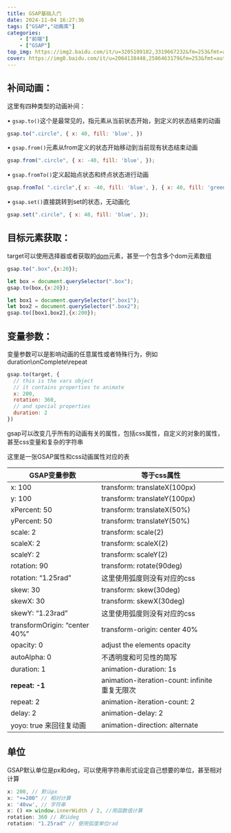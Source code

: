 ```yaml
---
title: GSAP基础入门
date: 2024-11-04 16:27:36
tags: ["GSAP","动画库"]
categories: 
    - ["前端"]
    - ["GSAP"]
top_img: https://img2.baidu.com/it/u=3205109182,3319667232&fm=253&fmt=auto&app=120&f=JPEG?w=750&h=50
cover: https://img0.baidu.com/it/u=2064138448,2586463179&fm=253&fmt=auto&app=138&f=JPEG?w=1000&h=500
---
```

## **补间动画：**

这里有四种类型的动画补间：

• `gsap.to()`这个是最常见的，指元素从当前状态开始，到定义的状态结束的动画

```jsx
gsap.to(".circle", { x: 40, fill: 'blue', })
```

• `gsap.from()`元素从from定义的状态开始移动到当前现有状态结束动画

```jsx
gsap.from(".circle", { x: -40, fill: 'blue', });

```

• `gsap.fromTo()`定义起始点状态和终点状态进行动画

```jsx
gsap.fromTo( ".circle",{ x: -40, fill: 'blue', }, { x: 40, fill: 'green' });

```

• `gsap.set()`直接跳转到set的状态，无动画化

```jsx
gsap.set(".circle", { x: 40, fill: 'blue', });

```

## **目标元素获取：**

target可以使用选择器或者获取的[dom](https://so.csdn.net/so/search?q=dom&spm=1001.2101.3001.7020)元素，甚至一个包含多个dom元素数组

```jsx
gsap.to(".box",{x:20});

let box = document.querySelector(".box");
gsap.to(box,{x:20});

let box1 = document.querySelector(".box1");
let box2 = document.querySelector(".box2");
gsap.to([box1,box2],{x:200});

```

## **变量参数：**

变量参数可以是影响动画的任意属性或者特殊行为，例如duration\onComplete\repeat

```jsx
gsap.to(target, {
  // this is the vars object
  // it contains properties to animate
  x: 200,
  rotation: 360,
  // and special properties
  duration: 2
})

```

gsap可以改变几乎所有的动画有关的属性，包括css属性，自定义的对象的属性，甚至css变量和复杂的字符串

这里是一张GSAP属性和css动画属性对应的表

| GSAP变量参数                  | 等于css属性                                    |
| ----------------------------- | ---------------------------------------------- |
| x: 100                        | transform: translateX(100px)                   |
| y: 100                        | transform: translateY(100px)                   |
| xPercent: 50                  | transform: translateX(50%)                     |
| yPercent: 50                  | transform: translateY(50%)                     |
| scale: 2                      | transform: scale(2)                            |
| scaleX: 2                     | transform: scaleX(2)                           |
| scaleY: 2                     | transform: scaleY(2)                           |
| rotation: 90                  | transform: rotate(90deg)                       |
| rotation: “1.25rad”           | 这里使用弧度则没有对应的css                    |
| skew: 30                      | transform: skew(30deg)                         |
| skewX: 30                     | transform: skewX(30deg)                        |
| skewY: “1.23rad”              | 这里使用弧度则没有对应的css                    |
| transformOrigin: “center 40%” | transform-origin: center 40%                   |
| opacity: 0                    | adjust the elements opacity                    |
| autoAlpha: 0                  | 不透明度和可见性的简写                         |
| duration: 1                   | animation-duration: 1s                         |
| **repeat: -1**                | animation-iteration-count: infinite 重复无限次 |
| repeat: 2                     | animation-iteration-count: 2                   |
| delay: 2                      | animation-delay: 2                             |
| yoyo: true 来回往复动画       | animation-direction: alternate                 |

## **单位**

GSAP默认单位是px和deg，可以使用字符串形式设定自己想要的单位，甚至相对计算

```jsx
x: 200, // 默认px
x: "+=200" // 相对计算
x: '40vw', // 字符串
x: () => window.innerWidth / 2, //用函数值计算
rotation: 360 // 默认deg
rotation: "1.25rad" // 使用弧度单位rad

```